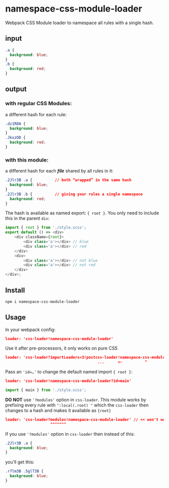# namespace-css-module-loader

Webpack CSS Module loader to namespace all rules with a single hash.

## input
```css
.a {
  background: blue;
}
.b {
  background: red;
}
```
## output
### with regular CSS Modules:
a different hash for each rule:
```css
.dz1R8A {
  background: blue;
}
.JkxzOD {
  background: red;
}
```
### with **this** module:
a different hash for each ***file*** shared by all rules in it:
```css
.2Jlr3B .a {          // both “wrapped” in the same hash
  background: blue;
}
.2Jlr3B .b {          // giving your rules a single namespace
  background: red;
}
```
The hash is available as named export: `{ root }`. You only need to include this in the parent `div`:
```js
import { root } from './style.scss';
export default () => <div>
    <div className={root}>
        <div class='a'></div> // blue
        <div class='a'></div> // red
    </div>
    <div>
        <div class='a'></div> // not blue
        <div class='a'></div> // not red
    </div>
</div>;
```

## Install
```sh
npm i namespace-css-module-loader
```
## Usage
In your webpack config:
```json
loader: 'css-loader!namespace-css-module-loader'
```
Use it after pre-processors, it only works on pure CSS
```json
loader: 'css-loader?importLoaders=3!postcss-loader!namespace-css-module-loader!sass-loader'
                                         ...      <-          ^               <-  pre
```
Pass an `'id=…'` to change the default named import `{ root }`:
```json
loader: 'css-loader!namespace-css-module-loader?id=main'
```
```js
import { main } from './style.scss';
```
**DO NOT** use `'?modules'` option in `css-loader`. This module works by prefixing every rule with `":local(.root) "` which the `css-loader` then changes to a hash and makes it available as `{root}`
```json
loader: 'css-loader?modules!namespace-css-module-loader' // << won't work
                    ^^^^^^^
```
If you use `'?modules'` option in `css-loader` then instead of this:
```css
.2Jlr3B .a {
  background: blue;
}
```
you'll get this:
```css
.r7lm3B .5glT3B {
  background: blue;
}
```
